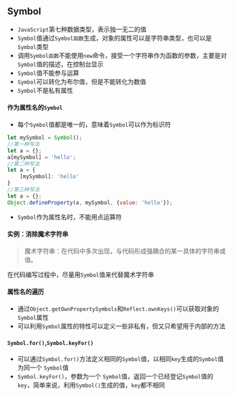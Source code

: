 ## Symbol
* `JavaScript`第七种数据类型，表示独一无二的值
* `Symbol`值通过`Symbol函数`生成，对象的属性可以是字符串类型，也可以是`Symbol`类型
* 调用`Symbol函数`不能使用`new`命令，接受一个字符串作为函数的参数，主要是对`Symbol`值的描述，在控制台显示
* `Symbol`值不能参与运算
* `Symbol`可以转化为布尔值，但是不能转化为数值
* `Symbol`不是私有属性

#### 作为属性名的`Symbol`
* 每个`Symbol`值都是唯一的，意味着`Symbol`可以作为标识符


```javascript
let mySymbol = Symbol();
//第一种写法
let a = {};
a[mySymbol] = 'hello';
//第二种写法
let a = {
	[mySymbol]: 'hello'
}
//第三种写法
let a = {};
Object.defineProperty(a, mySymbol, {value: 'hello'});

```
* `Symbol`作为属性名时，不能用点运算符

#### 实例：消除魔术字符串
> 魔术字符串：在代码中多次出现，与代码形成强耦合的某一具体的字符串或值。

在代码编写过程中，尽量用`Symbol`值来代替魔术字符串

#### 属性名的遍历
* 通过`Object.getOwnPropertySymbols`和`Reflect.ownKeys()`可以获取对象的`Symbol`属性
* 可以利用`Symbol`属性的特性可以定义一些非私有，但又只希望用于内部的方法

#### `Symbol.for()`,`Symbol.keyFor()`
* 可以通过`Symbol.for()`方法定义相同的`Symbol`值，以相同`key`生成的`Symbol`值为同一个 `Symbol`值
* `Symbol.keyFor()`，参数为一个 `Symbol`值，返回一个已经登记`Symbol`值的`key`，简单来说，利用`Symbol()`生成的值，`key`都不相同